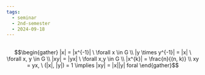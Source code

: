 ```yaml
---
tags:
  - seminar
  - 2nd-semester
  - 2024-09-18
---
```

## 

$$\begin{gather}
|x| = |x^{-1}| \ \forall x \in G \\
|y \times y^{-1}| = |x| \ \forall x, y \in G \\
|xy| = |yx| \ \forall x,y \in G \\
|x^{k}| = \frac{n}{(n, k)} \\
xy = yx, \ (|x|, |y|) = 1 \implies |xy| = |x||y| foral
\end{gather}$$